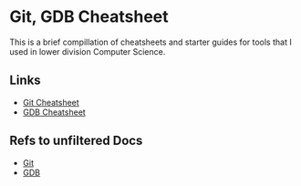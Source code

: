# Git, GDB Cheatsheet

This is a brief compillation of cheatsheets and starter guides for tools that I used in lower division Computer Science.

## Links 
 - [Git Cheatsheet](https://github.com/GMGilson/Git-Cmake-Tutorial/blob/master/git_tutorial.txt.md)
 - [GDB Cheatsheet](https://github.com/GMGilson/Git-Cmake-Tutorial/blob/master/gdb_tutorial.md)


## Refs to unfiltered Docs
-  [Git](https://git-scm.com/doc)
-  [GDB](https://linux.die.net/man/1/gdb)